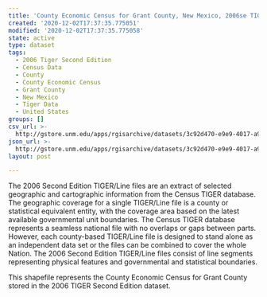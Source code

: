```yaml
---
title: 'County Economic Census for Grant County, New Mexico, 2006se TIGER'
created: '2020-12-02T17:37:35.775051'
modified: '2020-12-02T17:37:35.775058'
state: active
type: dataset
tags:
  - 2006 Tiger Second Edition
  - Census Data
  - County
  - County Economic Census
  - Grant County
  - New Mexico
  - Tiger Data
  - United States
groups: []
csv_url: >-
  http://gstore.unm.edu/apps/rgisarchive/datasets/3c92d470-e9e9-4017-a99e-fa8d63dea04f/tgr2006se_gran_ctyec.derived.csv
json_url: >-
  http://gstore.unm.edu/apps/rgisarchive/datasets/3c92d470-e9e9-4017-a99e-fa8d63dea04f/tgr2006se_gran_ctyec.derived.json
layout: post

---
```

The 2006 Second Edition TIGER/Line files are an extract of selected geographic and cartographic information from the Census TIGER database.  The geographic coverage for a single TIGER/Line file is a county or statistical equivalent entity, with the coverage area based on the latest available governmental unit boundaries. The Census TIGER database represents a seamless national file with no overlaps or gaps between parts.  However, each county-based TIGER/Line file is designed to stand alone as an independent data set or the files can be combined to cover the whole Nation.  The 2006 Second Edition  TIGER/Line files consist of line segments representing physical features and governmental and statistical boundaries.  

This shapefile represents the County Economic Census for Grant County stored in the 2006 TIGER Second Edition dataset.
